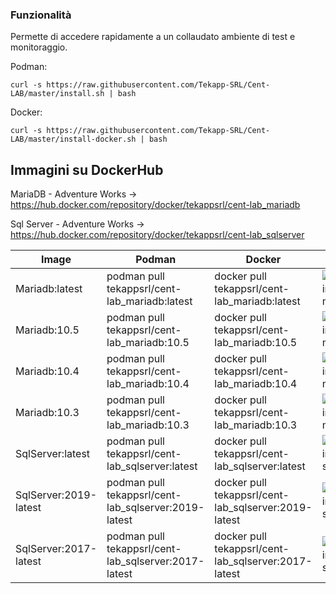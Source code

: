 ### Funzionalità


Permette di accedere rapidamente a un collaudato ambiente di test e monitoraggio.


Podman:

~~~
curl -s https://raw.githubusercontent.com/Tekapp-SRL/Cent-LAB/master/install.sh | bash
~~~

Docker:

~~~
curl -s https://raw.githubusercontent.com/Tekapp-SRL/Cent-LAB/master/install-docker.sh | bash
~~~




## Immagini su DockerHub

MariaDB - Adventure Works -> https://hub.docker.com/repository/docker/tekappsrl/cent-lab_mariadb

Sql Server - Adventure Works -> https://hub.docker.com/repository/docker/tekappsrl/cent-lab_sqlserver


| Image  | Podman | Docker | CI |
| ------ | ------ | ------ | ------ |
| Mariadb:latest | podman pull tekappsrl/cent-lab_mariadb:latest| docker pull tekappsrl/cent-lab_mariadb:latest| ![CI docker-image-mariadb](https://github.com/Tekapp-SRL/Cent-LAB/workflows/CI%20docker-image-mariadb/badge.svg) |
| Mariadb:10.5 | podman pull tekappsrl/cent-lab_mariadb:10.5  |  docker pull tekappsrl/cent-lab_mariadb:10.5 | ![CI docker-image-mariadb10.5](https://github.com/Tekapp-SRL/Cent-LAB/workflows/CI%20docker-image-mariadb10.5/badge.svg) | 
| Mariadb:10.4 | podman pull tekappsrl/cent-lab_mariadb:10.4 | docker pull tekappsrl/cent-lab_mariadb:10.4 | ![CI docker-image-mariadb10.4](https://github.com/Tekapp-SRL/Cent-LAB/workflows/CI%20docker-image-mariadb10.4/badge.svg) |
| Mariadb:10.3 | podman pull tekappsrl/cent-lab_mariadb:10.3 | docker pull tekappsrl/cent-lab_mariadb:10.3 | ![CI docker-image-mariadb10.3](https://github.com/Tekapp-SRL/Cent-LAB/workflows/CI%20docker-image-mariadb10.3/badge.svg) |
| SqlServer:latest | podman pull tekappsrl/cent-lab_sqlserver:latest  | docker pull tekappsrl/cent-lab_sqlserver:latest | ![CI docker-image-sqlserver](https://github.com/Tekapp-SRL/Cent-LAB/workflows/CI%20docker-image-sqlserver/badge.svg) |
| SqlServer:2019-latest | podman pull tekappsrl/cent-lab_sqlserver:2019-latest  | docker pull tekappsrl/cent-lab_sqlserver:2019-latest | ![CI docker-image-sqlserver2019](https://github.com/Tekapp-SRL/Cent-LAB/workflows/CI%20docker-image-sqlserver2019/badge.svg) |
| SqlServer:2017-latest | podman pull tekappsrl/cent-lab_sqlserver:2017-latest | docker pull tekappsrl/cent-lab_sqlserver:2017-latest | ![CI docker-image-sqlserver2017](https://github.com/Tekapp-SRL/Cent-LAB/workflows/CI%20docker-image-sqlserver2017/badge.svg) |

